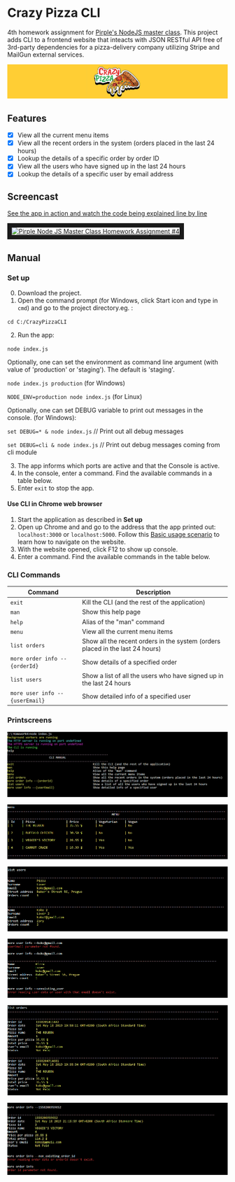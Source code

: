 # Crazy Pizza CLI
4th homework assignment for [Pirple's NodeJS master class](https://pirple.thinkific.com/courses/the-nodejs-master-class).
This project adds CLI to a frontend website that inteacts with JSON RESTful API free of 3rd-party dependencies for a pizza-delivery company utilizing Stripe and MailGun external services.

![Logo](https://github.com/marta-krzyk-dev/CrazyPizzaAPI/blob/master/logo_small.jpg?raw=true)

## Features
- [x] View all the current menu items
- [x] View all the recent orders in the system (orders placed in the last 24 hours)
- [x] Lookup the details of a specific order by order ID
- [x] View all the users who have signed up in the last 24 hours
- [x] Lookup the details of a specific user by email address

## Screencast

[See the app in action and watch the code being explained line by line](https://www.youtube.com/watch?v=4P79amJ9D1o)

<a href="http://www.youtube.com/watch?feature=player_embedded&v=4P79amJ9D1o
" target="_blank"><img src="http://img.youtube.com/vi/4P79amJ9D1o/0.jpg" 
alt="Pirple Node JS Master Class Homework Assignment #4" width="300" height="200" border="10" /></a>

## Manual

### Set up
0. Download the project.
1. Open the command prompt (for Windows, click Start icon and type in `cmd`) and go to the project directory.eg. :

`cd C:/CrazyPizzaCLI`

2. Run the app:

`node index.js`

Optionally, one can set the environment as command line argument (with value of 'production' or 'staging'). The default is 'staging'.

`node index.js production` (for Windows)

`NODE_ENV=production node index.js` (for Linux)

Optionally, one can set DEBUG variable to print out messages in the console. (for Windows):

`set DEBUG=* & node index.js` // Print out all debug messages

`set DEBUG=cli & node index.js` // Print out debug messages coming from cli module

3. The app informs which ports are active and that the Console is active.
4. In the console, enter a command. Find the available commands in a table below.
5. Enter `exit` to stop the app.

#### Use CLI in Chrome web browser

1. Start the application as described in **Set up**
2. Open up Chrome and and go to the address that the app printed out: `localhost:3000` or `localhost:5000`. Follow this [Basic usage scenario](https://github.com/marta-krzyk-dev/CrazyPizzaGUI/wiki#basic-usage-scenario) to learn how to navigate on the website.
2. With the website opened, click F12 to show up console.
3. Enter a command. Find the available commands in the table below.

### CLI Commands

|Command|Description|
|-------|-----------|
|`exit`| Kill the CLI (and the rest of the application) |
|`man`| Show this help page |
|`help`| Alias of the "man" command |
|`menu`| View all the current menu items |
|`list orders`| Show all the recent orders in the system (orders placed in the last 24 hours) |
|`more order info --{orderId}`| Show details of a specified order |
|`list users`| Show a list of all the users who have signed up in the last 24 hours |
|`more user info --{userEmail}`| Show detailed info of a specified user |

### Printscreens

![man](https://github.com/marta-krzyk-dev/CrazyPizzaCLI/blob/master/PrintScreens/man_help.png?raw=true)

![menu](https://github.com/marta-krzyk-dev/CrazyPizzaCLI/blob/master/PrintScreens/menu.png?raw=true)

![list_users](https://github.com/marta-krzyk-dev/CrazyPizzaCLI/blob/master/PrintScreens/list_users.png?raw=true)

![more_user_info](https://github.com/marta-krzyk-dev/CrazyPizzaCLI/blob/master/PrintScreens/more_user_info.png?raw=true)

![list_orders](https://github.com/marta-krzyk-dev/CrazyPizzaCLI/blob/master/PrintScreens/list_orders.png?raw=true)

![more_order_info](https://github.com/marta-krzyk-dev/CrazyPizzaCLI/blob/master/PrintScreens/more_order_info.png?raw=true)
